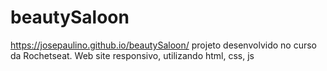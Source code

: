 # beautySaloon 
https://josepaulino.github.io/beautySaloon/
projeto desenvolvido no curso da  Rochetseat.
Web site responsivo, utilizando html, css, js
